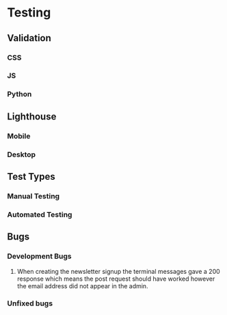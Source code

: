 # Testing

## Validation

### CSS

### JS

### Python

## Lighthouse

### Mobile

### Desktop

## Test Types

### Manual Testing

### Automated Testing

## Bugs

### Development Bugs

1. When creating the newsletter signup the terminal messages gave a 200 response which means the post request should have worked however the email address did not appear in the admin.


### Unfixed bugs